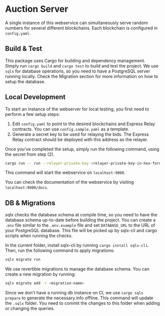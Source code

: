 # Auction Server

A single instance of this webservice can simultaneously serve random numbers for several different blockchains.
Each blockchain is configured in `config.yaml`.

## Build & Test

This package uses Cargo for building and dependency management.
Simply run `cargo build` and `cargo test` to build and test the project.
We use `sqlx` for database operations, so you need to have a PostgreSQL server running locally.
Check the Migration section for more information on how to setup the database.

## Local Development

To start an instance of the webserver for local testing, you first need to perform a few setup steps:

1. Edit `config.yaml` to point to the desired blockchains and Express Relay contracts. You can use `config.sample.yaml` as a template.
2. Generate a secret key to be used for relaying the bids. The Express Relay contract should be deployed with this address as the relayer.

Once you've completed the setup, simply run the following command, using the secret from step (2).

```bash
cargo run -- run --relayer-private-key <relayer-private-key-in-hex-format>
```

This command will start the webservice on `localhost:9000`.

You can check the documentation of the webservice by visiting `localhost:9000/docs`.

## DB & Migrations

sqlx checks the database schema at compile time, so you need to have the database schema up-to-date
before building the project. You can create a `.env` file similar
to the `.env.example` file and set `DATABASE_URL` to the URL of your PostgreSQL database. This file
will be picked up by sqlx-cli and cargo scripts when running the checks.

In the current folder, install sqlx-cli by running `cargo install sqlx-cli`.
Then, run the following command to apply migrations:

```bash
sqlx migrate run
```

We use revertible migrations to manage the database schema. You can create a new migration by running:

```bash
sqlx migrate add -r <migration-name>
```

Since we don't have a running db instance on CI, we use `cargo sqlx prepare` to generate the necessary
info offline. This command will update the `.sqlx` folder.
You need to commit the changes to this folder when adding or changing the queries.
